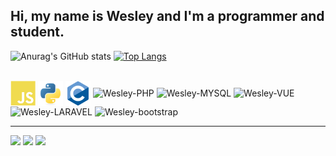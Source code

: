 ## Hi, my name is Wesley and I'm a programmer and student.
![Anurag's GitHub
stats](https://github-readme-stats.vercel.app/api?username=WesleyMAraujo&show_icons=true&theme=radical)
[![Top
Langs](https://github-readme-stats.vercel.app/api/top-langs/?username=WesleyMAraujo&show_icons=true&theme=radical&exclude_repo=github-readme-stats,anuraghazra.github.io)](https://github.com/anuraghazra/github-readme-stats)

<div style="display: inline_block"><br>
  <img align="center" alt="Wesley-JS" width="40" src="https://raw.githubusercontent.com/devicons/devicon/master/icons/javascript/javascript-plain.svg">
  <img align="center" alt="Wesley-Python" width="40" src="https://raw.githubusercontent.com/devicons/devicon/master/icons/python/python-original.svg">
  <img align="center" alt="Wesley-C" width="40" src="https://github.com/devicons/devicon/blob/master/icons/c/c-original.svg">
  <img align="center" alt="Wesley-PHP" width="40" src="https://cdn-icons-png.flaticon.com/512/5968/5968332.png">
  <img align="center" alt="Wesley-MYSQL" width="40" src="https://www.freepnglogos.com/uploads/logo-mysql-png/logo-mysql-mysql-logo-png-images-are-download-crazypng-21.png">
  <img align="center" alt="Wesley-VUE" width="40" src="https://logosdownload.com/logo/vue.js-logo-big.png">
  <img align="center" alt="Wesley-LARAVEL" width="40" src="https://logosdownload.com/logo/laravel-logo-1024.png">
  <img align="center" alt="Wesley-bootstrap" width="40" src="https://logospng.org/download/bootstrap/bootstrap-1024.png">
</div>
<hr>
<div>
    <a href="https://www.instagram.com/wesleymonteirodearaujo/" target="_blank"><img
            src="https://img.shields.io/badge/-Instagram-%23E4405F?style=for-the-badge&logo=instagram&logoColor=white"
            target="_blank"></a>
    <a href="mailto:wesleymonteirodearaujo@gmail.com"><img
            src="https://img.shields.io/badge/-Gmail-%23333?style=for-the-badge&logo=gmail&logoColor=white"
            target="_blank"></a>
    <a href="https://www.linkedin.com/in/wesley-monteiro-de-araujo-427a91230/" target="_blank"><img
            src="https://img.shields.io/badge/-LinkedIn-%230077B5?style=for-the-badge&logo=linkedin&logoColor=white"
            target="_blank"></a>
</div>
